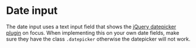 # Date input

The date input uses a text input field that shows the
[jQuery datepicker plugin](http://www.google.com) on focus. When implementing
this on your own date fields, make sure they have the class `.datepicker`
otherwise the datepicker will not work.
